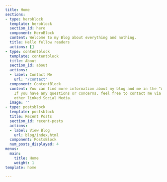 ```yaml
---
title: Home
sections:
- type: heroblock
  template: heroblock
  section_id: hero
  component: HeroBlock
  content: Welcome to my Blog about everything and nothing.
  title: Hello fellow readers
  actions: []
- type: contentblock
  template: contentblock
  title: About
  section_id: about
  actions:
  - label: Contact Me
    url: "/contact"
  component: ContentBlock
  content: You can find more information about my blog and me in the "About"-Section.
    If you have any questions or concerns, feel free to contact me via Email or my
    other linked Social Media.
  image: ''
- type: postsblock
  template: postsblock
  title: Recent Posts
  section_id: recent-posts
  actions:
  - label: View Blog
    url: blog/index.html
  component: PostsBlock
  num_posts_displayed: 4
menus:
  main:
    title: Home
    weight: 1
template: home

---
```

